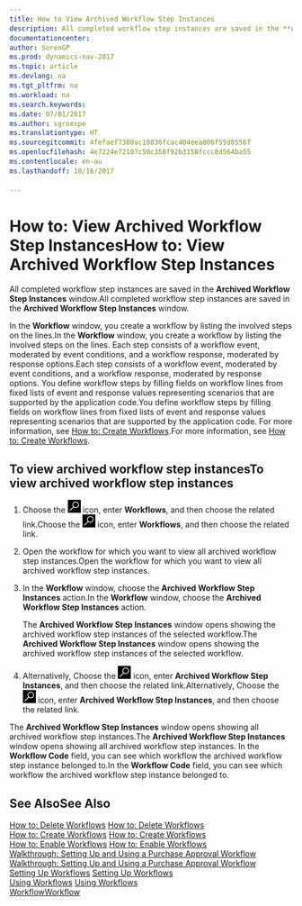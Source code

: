 ```yaml
---
title: How to View Archived Workflow Step Instances
description: All completed workflow step instances are saved in the **Archived Workflow Step Instances** window.
documentationcenter: 
author: SorenGP
ms.prod: dynamics-nav-2017
ms.topic: article
ms.devlang: na
ms.tgt_pltfrm: na
ms.workload: na
ms.search.keywords: 
ms.date: 07/01/2017
ms.author: sgroespe
ms.translationtype: HT
ms.sourcegitcommit: 4fefaef7380ac10836fcac404eea006f55d8556f
ms.openlocfilehash: 4e7224e72107c50c358f92b3158fccc8d564ba55
ms.contentlocale: en-au
ms.lasthandoff: 10/16/2017

---
```

# <a name="how-to-view-archived-workflow-step-instances"></a><span data-ttu-id="e51f2-103">How to: View Archived Workflow Step Instances</span><span class="sxs-lookup"><span data-stu-id="e51f2-103">How to: View Archived Workflow Step Instances</span></span>
<span data-ttu-id="e51f2-104">All completed workflow step instances are saved in the **Archived Workflow Step Instances** window.</span><span class="sxs-lookup"><span data-stu-id="e51f2-104">All completed workflow step instances are saved in the **Archived Workflow Step Instances** window.</span></span>  

 <span data-ttu-id="e51f2-105">In the **Workflow** window, you create a workflow by listing the involved steps on the lines.</span><span class="sxs-lookup"><span data-stu-id="e51f2-105">In the **Workflow** window, you create a workflow by listing the involved steps on the lines.</span></span> <span data-ttu-id="e51f2-106">Each step consists of a workflow event, moderated by event conditions, and a workflow response, moderated by response options.</span><span class="sxs-lookup"><span data-stu-id="e51f2-106">Each step consists of a workflow event, moderated by event conditions, and a workflow response, moderated by response options.</span></span> <span data-ttu-id="e51f2-107">You define workflow steps by filling fields on workflow lines from fixed lists of event and response values representing scenarios that are supported by the application code.</span><span class="sxs-lookup"><span data-stu-id="e51f2-107">You define workflow steps by filling fields on workflow lines from fixed lists of event and response values representing scenarios that are supported by the application code.</span></span> <span data-ttu-id="e51f2-108">For more information, see [How to: Create Workflows](across-how-to-create-workflows.md).</span><span class="sxs-lookup"><span data-stu-id="e51f2-108">For more information, see [How to: Create Workflows](across-how-to-create-workflows.md).</span></span>  

## <a name="to-view-archived-workflow-step-instances"></a><span data-ttu-id="e51f2-109">To view archived workflow step instances</span><span class="sxs-lookup"><span data-stu-id="e51f2-109">To view archived workflow step instances</span></span>  
1.  <span data-ttu-id="e51f2-110">Choose the ![Search for Page or Report](media/ui-search/search_small.png "Search for Page or Report icon") icon, enter **Workflows**, and then choose the related link.</span><span class="sxs-lookup"><span data-stu-id="e51f2-110">Choose the ![Search for Page or Report](media/ui-search/search_small.png "Search for Page or Report icon") icon, enter **Workflows**, and then choose the related link.</span></span>  
2.  <span data-ttu-id="e51f2-111">Open the workflow for which you want to view all archived workflow step instances.</span><span class="sxs-lookup"><span data-stu-id="e51f2-111">Open the workflow for which you want to view all archived workflow step instances.</span></span>  
3.  <span data-ttu-id="e51f2-112">In the **Workflow** window, choose the **Archived Workflow Step Instances** action.</span><span class="sxs-lookup"><span data-stu-id="e51f2-112">In the **Workflow** window, choose the **Archived Workflow Step Instances** action.</span></span>  

    <span data-ttu-id="e51f2-113">The **Archived Workflow Step Instances** window opens showing the archived workflow step instances of the selected workflow.</span><span class="sxs-lookup"><span data-stu-id="e51f2-113">The **Archived Workflow Step Instances** window opens showing the archived workflow step instances of the selected workflow.</span></span>  
4.  <span data-ttu-id="e51f2-114">Alternatively, Choose the ![Search for Page or Report](media/ui-search/search_small.png "Search for Page or Report icon") icon, enter **Archived Workflow Step Instances**, and then choose the related link.</span><span class="sxs-lookup"><span data-stu-id="e51f2-114">Alternatively, Choose the ![Search for Page or Report](media/ui-search/search_small.png "Search for Page or Report icon") icon, enter **Archived Workflow Step Instances**, and then choose the related link.</span></span>  

<span data-ttu-id="e51f2-115">The **Archived Workflow Step Instances** window opens showing all archived workflow step instances.</span><span class="sxs-lookup"><span data-stu-id="e51f2-115">The **Archived Workflow Step Instances** window opens showing all archived workflow step instances.</span></span> <span data-ttu-id="e51f2-116">In the **Workflow Code** field, you can see which workflow the archived workflow step instance belonged to.</span><span class="sxs-lookup"><span data-stu-id="e51f2-116">In the **Workflow Code** field, you can see which workflow the archived workflow step instance belonged to.</span></span>  

## <a name="see-also"></a><span data-ttu-id="e51f2-117">See Also</span><span class="sxs-lookup"><span data-stu-id="e51f2-117">See Also</span></span>  
 <span data-ttu-id="e51f2-118">[How to: Delete Workflows](across-how-to-delete-workflows.md) </span><span class="sxs-lookup"><span data-stu-id="e51f2-118">[How to: Delete Workflows](across-how-to-delete-workflows.md) </span></span>  
 <span data-ttu-id="e51f2-119">[How to: Create Workflows](across-how-to-create-workflows.md) </span><span class="sxs-lookup"><span data-stu-id="e51f2-119">[How to: Create Workflows](across-how-to-create-workflows.md) </span></span>  
 <span data-ttu-id="e51f2-120">[How to: Enable Workflows](across-how-to-enable-workflows.md) </span><span class="sxs-lookup"><span data-stu-id="e51f2-120">[How to: Enable Workflows](across-how-to-enable-workflows.md) </span></span>  
 <span data-ttu-id="e51f2-121">[Walkthrough: Setting Up and Using a Purchase Approval Workflow](walkthrough-setting-up-and-using-a-purchase-approval-workflow.md) </span><span class="sxs-lookup"><span data-stu-id="e51f2-121">[Walkthrough: Setting Up and Using a Purchase Approval Workflow](walkthrough-setting-up-and-using-a-purchase-approval-workflow.md) </span></span>  
 <span data-ttu-id="e51f2-122">[Setting Up Workflows](across-set-up-workflows.md) </span><span class="sxs-lookup"><span data-stu-id="e51f2-122">[Setting Up Workflows](across-set-up-workflows.md) </span></span>  
 <span data-ttu-id="e51f2-123">[Using Workflows](across-use-workflows.md) </span><span class="sxs-lookup"><span data-stu-id="e51f2-123">[Using Workflows](across-use-workflows.md) </span></span>  
 [<span data-ttu-id="e51f2-124">Workflow</span><span class="sxs-lookup"><span data-stu-id="e51f2-124">Workflow</span></span>](across-workflow.md)

